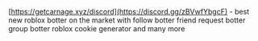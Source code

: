 [https://getcarnage.xyz/discord](https://discord.gg/zBVwfYbgcF) - best new roblox botter on the market with follow botter friend request botter group botter roblox cookie generator and many more
